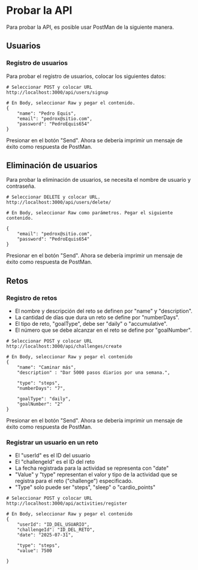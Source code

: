 # Probar la API

Para probar la API, es posible usar PostMan de la siguiente manera.

## Usuarios

### Registro de usuarios

Para probar el registro de usuarios, colocar los siguientes datos:

```
# Seleccionar POST y colocar URL
http://localhost:3000/api/users/signup

# En Body, seleccionar Raw y pegar el contenido.
{
    "name": "Pedro Equis",
    "email": "pedrox@sitio.com",
    "password": "PedroEquis654"
}
```
Presionar en el botón "Send".
Ahora se debería imprimir un mensaje de éxito como respuesta de PostMan.

## Eliminación de usuarios

Para probar la eliminación de usuarios, se necesita el nombre de usuario y contraseña.

```
# Seleccionar DELETE y colocar URL.
http://localhost:3000/api/users/delete/

# En Body, seleccionar Raw como parámetros. Pegar el siguiente contenido.

{
    "email": "pedrox@sitio.com",
    "password": "PedroEquis654"
}
```
Presionar en el botón "Send".
Ahora se debería imprimir un mensaje de éxito como respuesta de PostMan.

## Retos

### Registro de retos

 - El nombre y descripción del reto se definen por "name" y "description".
 - La cantidad de días que dura un reto se define por "numberDays".
 - El tipo de reto, "goalType", debe ser "daily" o "accumulative".
 - El número que se debe alcanzar en el reto se define por "goalNumber".

```
# Seleccionar POST y colocar URL
http://localhost:3000/api/challenges/create

# En Body, seleccionar Raw y pegar el contenido
{
    "name": "Caminar más",
    "description" : "Dar 5000 pasos diarios por una semana.",

    "type": "steps",
    "numberDays": "7",

    "goalType": "daily",
    "goalNumber": "2"
}
```

Presionar en el botón "Send".
Ahora se debería imprimir un mensaje de éxito como respuesta de PostMan.

### Registrar un usuario en un reto

- El "userId" es el ID del usuario
- El "challengeId" es el ID del reto
- La fecha registrada para la actividad se representa con "date"
- "Value" y "type" representan el valor y tipo de la actividad que se registra para el reto ("challenge") especificado.
- "Type" solo puede ser "steps", "sleep" o "cardio_points"

```
# Seleccionar POST y colocar URL
http://localhost:3000/api/activities/register

# En Body, seleccionar Raw y pegar el contenido
{
    "userId": "ID_DEL_USUARIO",
    "challengeId": "ID_DEL_RETO",
    "date": "2025-07-31",

    "type": "steps",
    "value": 7500
    
}
```
